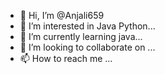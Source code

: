 - 👋 Hi, I’m @Anjali659
- 👀 I’m interested in Java Python...
- 🌱 I’m currently learning java...
- 💞️ I’m looking to collaborate on ...
- 📫 How to reach me ...

<!---
Anjali659/Anjali659 is a ✨ special ✨ repository because its `README.md` (this file) appears on your GitHub profile.
You can click the Preview link to take a look at your changes.
--->
